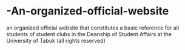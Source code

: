 # -An-organized-official-website
an organized official website that constitutes a basic reference for all  students of student clubs in the Deanship of Student Affairs at the  University of Tabuk (all rights reserved)
